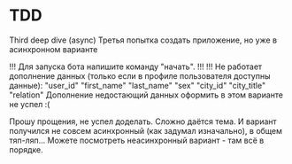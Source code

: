 # TDD
Third deep dive (async)
Третья попытка создать приложение, но уже в асинхронном варианте

!!! Для запуска бота напишите команду "начать". !!!
!!! Не работает дополнение данных (только если в профиле пользователя доступны данные):
		"user_id"
		"first_name"
		"last_name"
		"sex"
		"city_id"
		"city_title"
		"relation"
	Дополнение недостающий данных оформить в этом варианте не успел :(

Прошу прощения, не успел доделать. Сложно даётся тема.
И вариант получился не совсем асинхронный (как задумал изначально), в общем тяп-ляп... Можете посмотреть неасинхронный вариант - там всё в порядке.